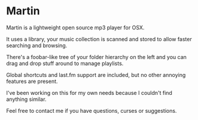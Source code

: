Martin
=========

Martin is a lightweight open source mp3 player for OSX.

It uses a library, your music collection is scanned and stored to allow faster searching and browsing.

There's a foobar-like tree of your folder hierarchy on the left and you can drag and drop stuff around to manage playlists.

Global shortcuts and last.fm support are included, but no other annoying features are present.

I've been working on this for my own needs because I couldn't find anything similar.

Feel free to contact me if you have questions, curses or suggestions.


